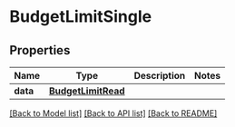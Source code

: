 # BudgetLimitSingle

## Properties
Name | Type | Description | Notes
------------ | ------------- | ------------- | -------------
**data** | [**BudgetLimitRead**](BudgetLimitRead.md) |  | 

[[Back to Model list]](../README.md#documentation-for-models) [[Back to API list]](../README.md#documentation-for-api-endpoints) [[Back to README]](../README.md)


